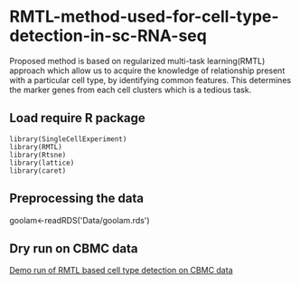 # RMTL-method-used-for-cell-type-detection-in-sc-RNA-seq
Proposed method is based on regularized multi-task learning(RMTL) approach which allow us to acquire the knowledge of relationship present with a particular cell type, by identifying common features. This determines the marker genes from each cell clusters which is a tedious task. 

## Load require R package 
```
library(SingleCellExperiment)
library(RMTL)
library(Rtsne)
library(lattice)
library(caret)
```
## Preprocessing the data
goolam<-readRDS('Data/goolam.rds')

## Dry run on CBMC data
[Demo run of RMTL based cell type detection on CBMC data](https://piuupadhyaypu.github.io/RMTL-method-used-for-cell-type-detection-in-sc-RNA-seq/index.html)

